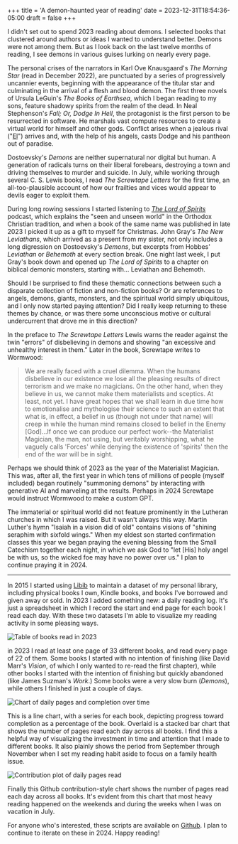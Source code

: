 +++
title = 'A demon-haunted year of reading'
date = 2023-12-31T18:54:36-05:00
draft = false
+++

I didn't set out to spend 2023 reading about demons. I selected books that clustered around authors or ideas I wanted to understand better. Demons were not among them. But as I look back on the last twelve months of reading, I see demons in various guises lurking on nearly every page.

The personal crises of the narrators in Karl Ove Knausgaard's _The Morning Star_ (read in December 2022), are punctuated by a series of progressively uncannier events, beginning with the appearance of the titular star and culminating in the arrival of a flesh and blood demon. The first three novels of Ursula LeGuin's _The Books of Earthsea_, which I began reading to my sons, feature shadowy spirits from the realm of the dead. In Neal Stephenson's _Fall; Or, Dodge In Hell_, the protagonist is the first person to be resurrected in software. He marshals vast compute resources to create a virtual world for himself and other gods. Conflict arises when a jealous rival ("[El](https://en.wikipedia.org/wiki/El_(deity))") arrives and, with the help of his angels, casts Dodge and his pantheon out of paradise.

Dostoevsky's _Demons_ are neither supernatural nor digital but human. A generation of radicals turns on their liberal forebears, destroying a town and driving themselves to murder and suicide. In July, while working through several C. S. Lewis books, I read _The Screwtape Letters_ for the first time, an all-too-plausible account of how our frailties and vices would appear to devils eager to exploit them.

During long rowing sessions I started listening to _[The Lord of Spirits](https://www.ancientfaith.com/podcasts/lordofspirits)_ podcast, which explains the "seen and unseen world" in the Orthodox Christian tradition, and when a book of the same name was published in late 2023 I picked it up as a gift to myself for Christmas. John Gray's _The New Leviathans_, which arrived as a present from my sister, not only includes a long digression on Dostoevsky's _Demons_, but excerpts from Hobbes' _Leviathan_ or _Behemoth_ at every section break. One night last week, I put Gray's book down and opened up _The Lord of Spirits_ to a chapter on biblical demonic monsters, starting with... Leviathan and Behemoth.

Should I be surprised to find these thematic connections between such a disparate collection of fiction and non-fiction books? Or are references to angels, demons, giants, monsters, and the spiritual world simply ubiquitous, and I only now started paying attention? Did I really keep returning to these themes by chance, or was there some unconscious motive or cultural undercurrent that drove me in this direction?

In the preface to _The Screwtape Letters_ Lewis warns the reader against the twin "errors" of disbelieving in demons and showing "an excessive and unhealthy interest in them." Later in the book, Screwtape writes to Wormwood:

>We are really faced with a cruel dilemma. When the humans disbelieve in our existence we lose all the pleasing results of direct terrorism and we make no magicians. On the other hand, when they believe in us, we cannot make them materialists and sceptics. At least, not yet. I have great hopes that we shall learn in due time how to emotionalise and mythologise their science to such an extent that what is, in effect, a belief in us (though not under that name) will creep in while the human mind remains closed to belief in the Enemy [God]...If once we can produce our perfect work--the Materialist Magician, the man, not using, but veritably worshipping, what he vaguely calls 'Forces' while denying the existence of 'spirits' then the end of the war will be in sight.

Perhaps we should think of 2023 as the year of the Materialist Magician. This was, after all, the first year in which tens of millions of people (myself included) began routinely "summoning demons" by interacting with generative AI and marveling at the results. Perhaps in 2024 Screwtape would instruct Wormwood to make a custom GPT.

The immaterial or spiritual world did not feature prominently in the Lutheran churches in which I was raised. But it wasn't always this way. Martin Luther's hymn "Isaiah in a vision did of old" contains visions of "shining seraphim with sixfold wings." When my eldest son started confirmation classes this year we began praying the evening blessing from the Small Catechism together each night, in which we ask God to "let [His] holy angel be with us, so the wicked foe may have no power over us." I plan to continue praying it in 2024.

---

In 2015 I started using [Libib](https://www.libib.com/) to maintain a dataset of my personal library, including physical books I own, Kindle books, and books I've borrowed and given away or sold. In 2023 I added something new: a daily reading log. It's just a spreadsheet in which I record the start and end page for each book I read each day. With these two datasets I'm able to visualize my reading activity in some pleasing ways.

![Table of books read in 2023](/images/books-table.png)

in 2023 I read at least one page of 33 different books, and read every page of 22 of them. Some books I started with no intention of finishing (like David Marr's *_Vision_*, of which I only wanted to re-read the first chapter), while other books I started with the intention of finishing but quickly abandoned (like James Suzman's _Work_.) Some books were a very slow burn (_Demons_), while others I finished in just a couple of days.

![Chart of daily pages and completion over time](/images/overlay-chart.png)

This is a line chart, with a series for each book, depicting progress toward completion as a percentage of the book. Overlaid is a stacked bar chart that shows the number of pages read each day across all books. I find this a helpful way of visualizing the investment in time and attention that I made to different books. It also plainly shows the period from September through November when I set my reading habit aside to focus on a family health issue.

![Contribution plot of daily pages read](/images/daily-pages.png)

Finally this Github contribution-style chart shows the number of pages read each day across all books. It's evident from this chart that most heavy reading happened on the weekends and during the weeks when I was on vacation in July.

For anyone who's interested, these scripts are available on [Github](https://github.com/kserickson/zsr/tree/main). I plan to continue to iterate on these in 2024. Happy reading!